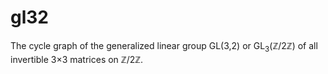 # gl32

The cycle graph of the generalized linear group GL(3,2) or GL<sub>3</sub>(ℤ/2ℤ) of all invertible 3×3 matrices on ℤ/2ℤ.
